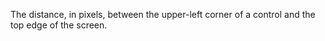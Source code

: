 The distance, in pixels, between the upper-left corner of a control and the top edge of the screen.
